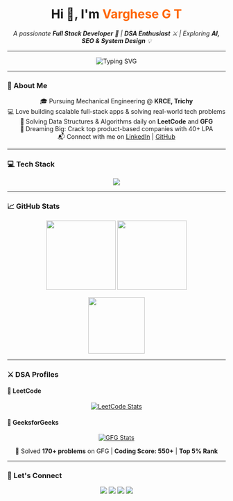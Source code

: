 <h1 align="center">Hi 👋, I'm <span style="color:#ff6600;">Varghese G T</span></h1>

<p align="center">
  <em>A passionate <strong>Full Stack Developer</strong> 🚀 | <strong>DSA Enthusiast</strong> ⚔️ | Exploring <strong>AI, SEO & System Design</strong> 💡</em>
</p>

---

<p align="center">
  <img src="https://readme-typing-svg.herokuapp.com?font=Fira+Code&size=22&duration=3000&pause=1000&color=F76C6C&center=true&vCenter=true&width=435&lines=Full+Stack+Web+Developer;Java+%2B+DSA+Practitioner;Learning+AI%2C+System+Design%2C+SEO;Building+Real-world+Projects" alt="Typing SVG" />
</p>

---

### 🧠 About Me

<p align="center">
  🎓 Pursuing Mechanical Engineering @ <strong>KRCE, Trichy</strong> <br/>
  💻 Love building scalable full-stack apps & solving real-world tech problems <br/>
  🧩 Solving Data Structures & Algorithms daily on <strong>LeetCode</strong> and <strong>GFG</strong> <br/>
  🚀 Dreaming Big: Crack top product-based companies with 40+ LPA <br/>
  📬 Connect with me on 
  <a href="https://www.linkedin.com/in/varghesegt">LinkedIn</a> |
  <a href="https://github.com/varghesegth">GitHub</a>
</p>

---

### 💻 Tech Stack

<p align="center">
  <img src="https://skillicons.dev/icons?i=html,css,js,ts,react,nodejs,express,mongodb,java,py,git,github,figma" />
</p>

---

### 📈 GitHub Stats

<p align="center">
  <img src="https://github-readme-stats.vercel.app/api?username=varghesegth&show_icons=true&theme=tokyonight" height="160" />
  <img src="https://github-readme-streak-stats.herokuapp.com/?user=varghesegth&theme=tokyonight" height="160" />
</p>

<p align="center">
  <img src="https://github-readme-stats.vercel.app/api/top-langs/?username=varghesegth&layout=compact&theme=tokyonight" height="130"/>
</p>

---

### ⚔️ DSA Profiles

#### 📘 LeetCode

<p align="center">
  <a href="https://leetcode.com/u/varghese_gt/">
    <img src="https://leetcard.jacoblin.cool/varghese_gt?theme=dark&font=baloo" alt="LeetCode Stats" />
  </a>
</p>

#### 📗 GeeksforGeeks

<p align="center">
  <a href="https://www.geeksforgeeks.org/user/varghese_gt/">
    <img src="https://github-readme-stats.vercel.app/api?username=varghesegt&title_color=0F9D58&text_color=333&icon_color=0F9D58&hide_border=true&hide=prs,issues,contribs&custom_title=GeeksforGeeks+Summary&show_icons=true" alt="GFG Stats" />
  </a>
</p>

<p align="center">
  🚀 Solved <strong>170+ problems</strong> on GFG | <strong>Coding Score: 550+</strong> | <strong>Top 5% Rank</strong>
</p>

---

### 📍 Let's Connect

<p align="center">
  <a href="https://github.com/varghesegth"><img src="https://img.shields.io/badge/GitHub-181717?style=for-the-badge&logo=github&logoColor=white" /></a>
  <a href="https://www.linkedin.com/in/varghesegt"><img src="https://img.shields.io/badge/LinkedIn-0A66C2?style=for-the-badge&logo=linkedin&logoColor=white" /></a>
  <a href="https://leetcode.com/u/varghese_gt/"><img src="https://img.shields.io/badge/LeetCode-FFA116?style=for-the-badge&logo=leetcode&logoColor=black" /></a>
  <a href="https://www.geeksforgeeks.org/user/varghese_gt/"><img src="https://img.shields.io/badge/GeeksforGeeks-0F9D58?style=for-the-badge&logo=geeksforgeeks&logoColor=white" /></a>
</p>
